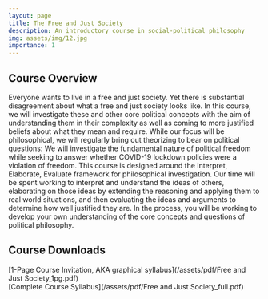 ```yaml
---
layout: page
title: The Free and Just Society
description: An introductory course in social-political philosophy
img: assets/img/12.jpg
importance: 1
---
```


<h2>Course Overview</h2>
Everyone wants to live in a free and just society. Yet there is substantial disagreement about what a free and just society looks like. In this course, we will investigate these and other core political concepts with the aim of understanding them in their complexity as well as coming to more justified beliefs about what they mean and require. While our focus will be philosophical, we will regularly bring out theorizing to bear on political questions: We will investigate the fundamental nature of political freedom while seeking to answer whether COVID-19 lockdown policies were a violation of freedom.
This course is designed around the Interpret, Elaborate, Evaluate framework for philosophical investigation. Our time will be spent working to interpret and understand the ideas of others, elaborating on those ideas by extending the reasoning and applying them to real world situations, and then evaluating the ideas and arguments to determine how well justified they are. In the process, you will be working to develop your own understanding of the core concepts and questions of political philosophy.
<h2>Course Downloads</h2>
<div class="row justify-content-sm-center">
  <div class="col-sm-8 mt-3 mt-md-0">
    [1-Page Course Invitation, AKA graphical syllabus](/assets/pdf/Free and Just Society_1pg.pdf)
  </div>
  <div class="col-sm-4 mt-3 mt-md-0">
    [Complete Course Syllabus](/assets/pdf/Free and Just Society_full.pdf)
  </div>
</div>

